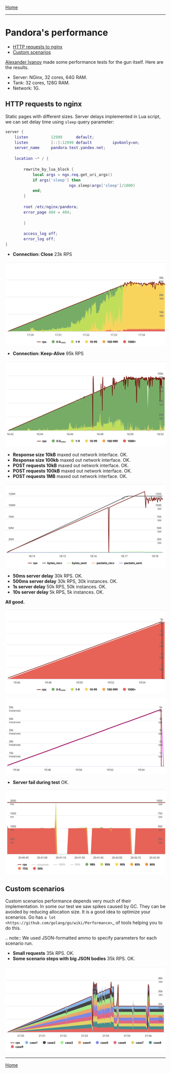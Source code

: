 [Home](index.md)

---

# Pandora's performance

- [HTTP requests to nginx](#http-requests-to-nginx)
- [Custom scenarios](#custom-scenarios)

[Alexander Ivanov](mailto:ival.net@yandex.ru) made some performance tests for the gun itself. Here are the results.

* Server: NGinx, 32 cores, 64G RAM.
* Tank: 32 cores, 128G RAM.
* Network: 1G.

## HTTP requests to nginx


Static pages with different sizes. Server delays implemented in Lua script, we can
set delay time using `sleep` query parameter:

```lua
server {
    listen          12999      default;
    listen          [::]:12999 default         ipv6only=on;
    server_name     pandora.test.yandex.net;

    location ~* / {

        rewrite_by_lua_block {
            local args = ngx.req.get_uri_args()
            if args['sleep'] then
                            ngx.sleep(args['sleep']/1000)
            end;
        }

        root /etc/nginx/pandora;
        error_page 404 = 404;

        }

        access_log off;
        error_log off;
}
```

* **Connection: Close** 23k RPS

![Connection:Close, response times distribution](../images/http_connection_close_td.png)


* **Connection: Keep-Alive** 95k RPS

![Keep-Alive, response times distribution](../images/http_keep_alive_td.png)


* **Response size 10kB** maxed out network interface. OK.
* **Response size 100kb** maxed out network interface. OK.
* **POST requests 10kB** maxed out network interface. OK.
* **POST requests 100kB** maxed out network interface. OK.
* **POST requests 1MB** maxed out network interface. OK.

![100 kb responses, network load](../images/http_100kb_net.png)



* **50ms server delay** 30k RPS. OK.
* **500ms server delay** 30k RPS, 30k instances. OK.
* **1s server delay** 50k RPS, 50k instances. OK.
* **10s server delay** 5k RPS, 5k instances. OK.

**All good.**

![10s server delay, response times distribution](../images/http_delay_10s_td.png)


![10s server delay, instances count](../images/http_delay_10s_instances.png)



* **Server fail during test** OK.

![server fail emulation, response times quantiles](../images/http_srv_fail_q.png)



## Custom scenarios


Custom scenarios performance depends very much of their implementation. In some our
test we saw spikes caused by GC. They can be avoided by reducing allocation size.
It is a good idea to optimize your scenarios.
Go has `a lot <https://github.com/golang/go/wiki/Performance>`_ of tools helping you
to do this.

.. note:: We used JSON-formatted ammo to specify parameters for each scenario run.

* **Small requests** 35k RPS. OK.
* **Some scenario steps with big JSON bodies** 35k RPS. OK.

![scenario steps](../images/scn_cases.png)

 ---

[Home](index.md)
